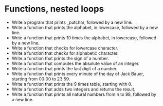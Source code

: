 # Functions, nested loops
* Write a program that prints _putchar, followed by a new line.
* Write a function that prints the alphabet, in lowercase, followed by a new line.
* Write a function that prints 10 times the alphabet, in lowercase, followed by a new line.
* Write a function that checks for lowercase character.
* Write a function that checks for alphabetic character.
* Write a function that prints the sign of a number.
* Write a function that computes the absolute value of an integer.
* Write a function that prints the last digit of a number.
* Write a function that prints every minute of the day of Jack Bauer, starting from 00:00 to 23:59.
* Write a function that prints the 9 times table, starting with 0.
* Write a function that adds two integers and returns the result.
* Write a function that prints all natural numbers from n to 98, followed by a new line.
